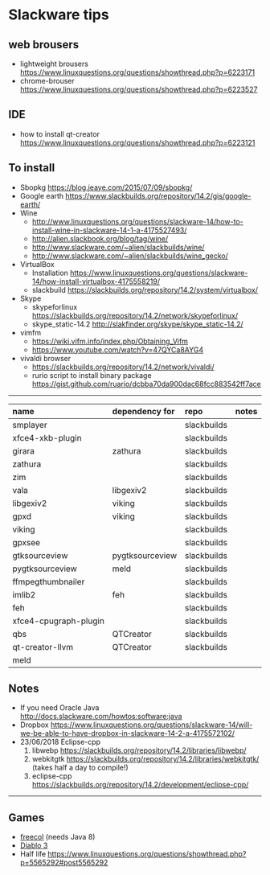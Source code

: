 
# Slackware tips

## web brousers
* lightweight brousers <https://www.linuxquestions.org/questions/showthread.php?p=6223171> 
* chrome-brouser <https://www.linuxquestions.org/questions/showthread.php?p=6223527>

## IDE
* how to install qt-creator <https://www.linuxquestions.org/questions/showthread.php?p=6223121>


## To install

* Sbopkg                    https://blog.jeaye.com/2015/07/09/sbopkg/
* Google earth              https://www.slackbuilds.org/repository/14.2/gis/google-earth/
* Wine
  * http://www.linuxquestions.org/questions/slackware-14/how-to-install-wine-in-slackware-14-1-a-4175527493/
  * http://alien.slackbook.org/blog/tag/wine/
  * http://www.slackware.com/~alien/slackbuilds/wine/
  * http://www.slackware.com/~alien/slackbuilds/wine_gecko/
* VirtualBox
  * Installation            https://www.linuxquestions.org/questions/slackware-14/how-install-virtualbox-4175558219/
  * slackbuild              https://slackbuilds.org/repository/14.2/system/virtualbox/
* Skype
  * skypeforlinux           https://slackbuilds.org/repository/14.2/network/skypeforlinux/
  * skype_static-14.2       http://slakfinder.org/skype/skype_static-14.2/
* vimfm
  * <https://wiki.vifm.info/index.php/Obtaining_Vifm>
  * <https://www.youtube.com/watch?v=47QYCa8AYG4>
* vivaldi browser
    * <https://slackbuilds.org/repository/14.2/network/vivaldi/>
    * rurio script to install binary package <https://gist.github.com/ruario/dcbba70da900dac68fcc883542ff7ace>

---------------------------------------------------------------------------------------------------------------------


| name                          |  dependency for    | repo          | notes                              |
| :---------------------------- |  :---------------- | :------------ | :--------------------------------- |
| smplayer                      |                    | slackbuilds   |                                    |
| xfce4-xkb-plugin              |                    | slackbuilds   |                                    |
| girara                        |  zathura           | slackbuilds   |                                    |
| zathura                       |                    | slackbuilds   |                                    |
| zim                           |                    | slackbuilds   |                                    |
| vala                          |  libgexiv2         | slackbuilds   |                                    |
| libgexiv2                     |  viking            | slackbuilds   |                                    |
| gpxd                          |  viking            | slackbuilds   |                                    |
| viking                        |                    | slackbuilds   |                                    |
| gpxsee                        |                    | slackbuilds   |                                    |
| gtksourceview                 |  pygtksourceview   | slackbuilds   |                                    |
| pygtksourceview               |  meld              | slackbuilds   |                                    |
| ffmpegthumbnailer             |                    | slackbuilds   |                                    |
| imlib2                        |  feh               | slackbuilds   |                                    |
| feh                           |                    | slackbuilds   |                                    |
| xfce4-cpugraph-plugin         |                    | slackbuilds   |                                    |
| qbs                           |  QTCreator         | slackbuilds   |                                    |
| qt-creator-llvm               |  QTCreator         | slackbuilds   |                                    |
| meld                          |                    |               |                                    |

## Notes

* If you need Oracle Java   <http://docs.slackware.com/howtos:software:java>
* Dropbox               https://www.linuxquestions.org/questions/slackware-14/will-we-be-able-to-have-dropbox-in-slackware-14-2-a-4175572102/
* 23/06/2018 Eclipse-cpp
  1. libwebp	    https://slackbuilds.org/repository/14.2/libraries/libwebp/
  2. webkitgtk	    https://slackbuilds.org/repository/14.2/libraries/webkitgtk/	(takes half a day to compile!)
  3. eclipse-cpp    https://slackbuilds.org/repository/14.2/development/eclipse-cpp/

--------------------------------------------------------------------------------------------------------------------


## Games
* [freecol](http://www.freecol.org/) (needs Java 8) 
* [Diablo 3](http://alien.slackbook.org/blog/installing-diablo-3-on-slackware-linux/)
* Half life                 https://www.linuxquestions.org/questions/showthread.php?p=5565292#post5565292
